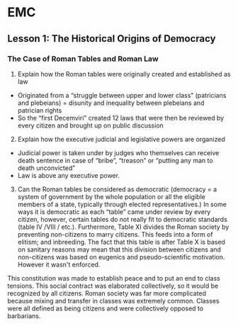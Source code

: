 
# EMC 

## Lesson 1: The Historical Origins of Democracy

### The Case of Roman Tables and Roman Law

1.  Explain how the Roman tables were originally created and established as law
-   Originated from a “struggle between upper and lower class” (patricians and plebeians) = disunity and inequality between plebeians and patrician rights
-   So the “first Decemviri” created 12 laws that were then be reviewed by every citizen and brought up on public discussion
2.  Explain how the executive judicial and legislative powers are organized
-   Judicial power is taken under by judges who themselves can receive death sentence in case of “bribe”, “treason” or “putting any man to death unconvicted”
-   Law is above any executive power.
3.  Can the Roman tables be considered as democratic (democracy = a system of government by the whole population or all the eligible members of a state, typically through elected representatives.)
In some ways it is democratic as each “table” came under review by every citizen, however, certain tables do not really fit to democratic standards (table IV /VIII / etc.). Furthermore, Table XI divides the Roman society by preventing non-citizens to marry citizens. This feeds into a form of elitism; and inbreeding. The fact that this table is after Table X  is based on sanitary reasons may mean that this division between citizens and non-citizens was based on eugenics and pseudo-scientific motivation. However it wasn't enforced. 

This constitution was made to establish peace and to put an end to class tensions. This social contract was elaborated collectively, so it would be recognized by all citizens. Roman society was far more complicated because mixing and transfer in classes was extremely common. Classes were all defined as being citizens and were collectively opposed to barbarians. 
<!--stackedit_data:
eyJoaXN0b3J5IjpbMTg3MzM2MjYwNywtMzMyMTg3MTg4LDczNz
YwOTI2MSw0Mzg5ODQzMjUsLTE4MzU0ODc5MDBdfQ==
-->